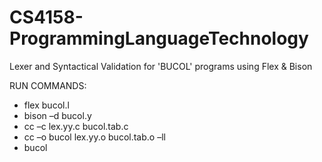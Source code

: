 # CS4158-ProgrammingLanguageTechnology

Lexer and Syntactical Validation for 'BUCOL' programs using Flex & Bison

RUN COMMANDS:

- flex bucol.l
- bison –d bucol.y
- cc –c lex.yy.c bucol.tab.c
- cc –o bucol lex.yy.o bucol.tab.o –ll
- bucol

